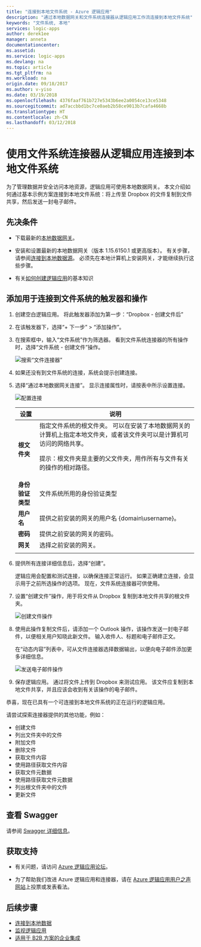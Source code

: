 ```yaml
---
title: "连接到本地文件系统 - Azure 逻辑应用"
description: "通过本地数据网关和文件系统连接器从逻辑应用工作流连接到本地文件系统"
keywords: "文件系统, 本地"
services: logic-apps
author: derek1ee
manager: anneta
documentationcenter: 
ms.assetid: 
ms.service: logic-apps
ms.devlang: na
ms.topic: article
ms.tgt_pltfrm: na
ms.workload: na
origin.date: 09/18/2017
ms.author: v-yiso
ms.date: 03/19/2018
ms.openlocfilehash: 4376faaf761b727e5343b6ee2a0054ce13ce5348
ms.sourcegitcommit: ad7accbbd1bc7ce0aeb2b58ce9013b7cafa4668b
ms.translationtype: HT
ms.contentlocale: zh-CN
ms.lasthandoff: 03/12/2018
---
```

# <a name="connect-to-on-premises-file-systems-from-logic-apps-with-the-file-system-connector"></a>使用文件系统连接器从逻辑应用连接到本地文件系统

为了管理数据并安全访问本地资源，逻辑应用可使用本地数据网关。 本文介绍如何通过基本示例方案连接到本地文件系统：将上传至 Dropbox 的文件复制到文件共享，然后发送一封电子邮件。

## <a name="prerequisites"></a>先决条件

* 下载最新的[本地数据网关](https://www.microsoft.com/download/details.aspx?id=53127)。

* 安装和设置最新的本地数据网关（版本 1.15.6150.1 或更高版本）。 有关步骤，请参阅[连接到本地数据源](http://aka.ms/logicapps-gateway)。 必须先在本地计算机上安装网关，才能继续执行这些步骤。

* 有关[如何创建逻辑应用](../logic-apps/quickstart-create-first-logic-app-workflow.md)的基本知识

## <a name="add-trigger-and-actions-for-connecting-to-your-file-system"></a>添加用于连接到文件系统的触发器和操作

1. 创建空白逻辑应用。 将此触发器添加为第一步：“Dropbox - 创建文件后” 

2. 在该触发器下，选择“+ 下一步” > “添加操作”。 

3. 在搜索框中，输入“文件系统”作为筛选器。 看到文件系统连接器的所有操作时，选择“文件系统 - 创建文件”操作。 

   ![搜索“文件连接器”](media/logic-apps-using-file-connector/search-file-connector.png)

4. 如果还没有到文件系统的连接，系统会提示创建连接。 

5. 选择“通过本地数据网关连接”。 显示连接属性时，请按表中所示设置连接。

   ![配置连接](media/logic-apps-using-file-connector/create-file.png)

   | 设置 | 说明 |
   | ------- | ----------- |
   | **根文件夹** | 指定文件系统的根文件夹。 可以在安装了本地数据网关的计算机上指定本地文件夹，或者该文件夹可以是计算机可访问的网络共享。 <p>提示：根文件夹是主要的父文件夹，用作所有与文件有关的操作的相对路径。 | 
   | **身份验证类型** | 文件系统所用的身份验证类型 | 
   | **用户名** | 提供之前安装的网关的用户名 {domain\\username}。 | 
   | **密码** | 提供之前安装的网关的密码。 | 
   | **网关** | 选择之前安装的网关。 | 
   ||| 

6. 提供所有连接详细信息后，选择“创建”。 

   逻辑应用会配置和测试连接，以确保连接正常运行。 
   如果正确建立连接，会显示用于之前所选操作的选项。 
   现在，文件系统连接器可供使用。

7. 设置“创建文件”操作，用于将文件从 Dropbox 复制到本地文件共享的根文件夹。

   ![创建文件操作](media/logic-apps-using-file-connector/create-file-filled.png)

8. 使用此操作复制文件后，请添加一个 Outlook 操作，该操作发送一封电子邮件，以便相关用户知晓此新文件。 输入收件人、标题和电子邮件正文。 

   在“动态内容”列表中，可从文件连接器选择数据输出，以便向电子邮件添加更多详细信息。

   ![发送电子邮件操作](media/logic-apps-using-file-connector/send-email.png)

9. 保存逻辑应用。 通过将文件上传到 Dropbox 来测试应用。 该文件应复制到本地文件共享，并且应该会收到有关该操作的电子邮件。

恭喜，现在已具有一个可连接到本地文件系统的正在运行的逻辑应用。 

请尝试探索连接器提供的其他功能，例如：

- 创建文件
- 列出文件夹中的文件
- 附加文件
- 删除文件
- 获取文件内容
- 使用路径获取文件内容
- 获取文件元数据
- 使用路径获取文件元数据
- 列出根文件夹中的文件
- 更新文件

## <a name="view-the-swagger"></a>查看 Swagger

请参阅 [Swagger 详细信息](/connectors/fileconnector/)。 

## <a name="get-support"></a>获取支持

* 有关问题，请访问 [Azure 逻辑应用论坛](https://social.msdn.microsoft.com/Forums/en-US/home?forum=azurelogicapps)。

* 为了帮助我们改进 Azure 逻辑应用和连接器，请在 [Azure 逻辑应用用户之声网站](http://aka.ms/logicapps-wish)上投票或发表看法。

## <a name="next-steps"></a>后续步骤

* [连接到本地数据](../logic-apps/logic-apps-gateway-connection.md) 
* [监视逻辑应用](../logic-apps/logic-apps-monitor-your-logic-apps.md)
* [适用于 B2B 方案的企业集成](../logic-apps/logic-apps-enterprise-integration-overview.md)
